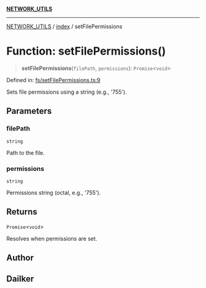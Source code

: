 [**NETWORK_UTILS**](../../README.md)

***

[NETWORK_UTILS](../../README.md) / [index](../README.md) / setFilePermissions

# Function: setFilePermissions()

> **setFilePermissions**(`filePath`, `permissions`): `Promise`\<`void`\>

Defined in: [fs/setFilePermissions.ts:9](https://github.com/dailker/everyutil-js/blob/b3e269da55b7d96c15eb37e98c5c4f6b94f05f6f/src/fs/setFilePermissions.ts#L9)

Sets file permissions using a string (e.g., '755').

## Parameters

### filePath

`string`

Path to the file.

### permissions

`string`

Permissions string (octal, e.g., '755').

## Returns

`Promise`\<`void`\>

Resolves when permissions are set.

## Author

## Dailker
